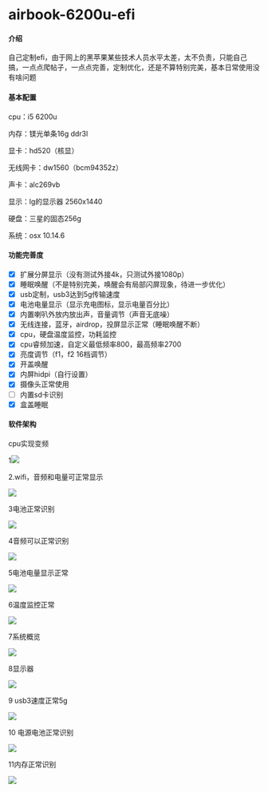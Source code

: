 # airbook-6200u-efi

#### 介绍
自己定制efi，由于网上的黑苹果某些技术人员水平太差，太不负责，只能自己搞，一点点爬帖子，一点点完善，定制优化，还是不算特别完美，基本日常使用没有啥问题

#### 基本配置

cpu：i5 6200u

内存：镁光单条16g ddr3l

显卡：hd520（核显）

无线网卡：dw1560（bcm94352z）

声卡：alc269vb

显示：lg的显示器 2560x1440

硬盘：三星的固态256g

系统：osx 10.14.6

#### 功能完善度

- [x] 扩展分屏显示（没有测试外接4k，只测试外接1080p）
- [x] 睡眠唤醒（不是特别完美，唤醒会有局部闪屏现象，待进一步优化）
- [x] usb定制，usb3达到5g传输速度
- [x] 电池电量显示（显示充电图标，显示电量百分比）
- [x] 内置喇叭外放内放出声，音量调节（声音无底噪）
- [x] 无线连接，蓝牙，airdrop，投屏显示正常（睡眠唤醒不断）
- [x] cpu，硬盘温度监控，功耗监控
- [x] cpu睿频加速，自定义最低频率800，最高频率2700
- [x] 亮度调节（f1，f2   16档调节）
- [x] 开盖唤醒
- [x] 内屏hidpi（自行设置）
- [x] 摄像头正常使用
- [ ] 内置sd卡识别
- [x] 盒盖睡眠

#### 软件架构

cpu实现变频

1![](https://github.com/nabaonan/airbook-6200u-efi/blob/master/assets/1.png)

2.wifi，音频和电量可正常显示

![](https://github.com/nabaonan/airbook-6200u-efi/blob/master/assets/2.png)

3电池正常识别

![](https://gitee.com/nabaonan/airbook-6200u-efi/blob/master/assets/3.png)

4音频可以正常识别

![](https://github.com/nabaonan/airbook-6200u-efi/blob/master/assets/4.png)

5电池电量显示正常

![](https://github.com/nabaonan/airbook-6200u-efi/blob/master/assets/5.png)

6温度监控正常

![](https://github.com/nabaonan/airbook-6200u-efi/blob/master/assets/6.png)

7系统概览

![](https://github.com/nabaonan/airbook-6200u-efi/blob/master/assets/7.png)

8显示器

![](https://github.com/nabaonan/airbook-6200u-efi/blob/master/assets/8.png)

9 usb3速度正常5g

![](https://github.com/nabaonan/airbook-6200u-efi/blob/master/assets/9.png)

10 电源电池正常识别

![](https://github.com/nabaonan/airbook-6200u-efi/blob/master/assets/10.png)

11内存正常识别

![](https://github.com/nabaonan/airbook-6200u-efi/blob/master/assets/11.png)